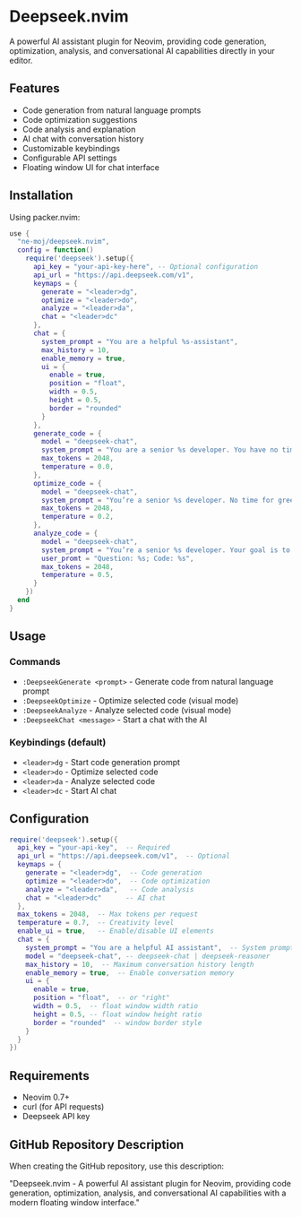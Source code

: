 # Deepseek.nvim

A powerful AI assistant plugin for Neovim, providing code generation, optimization, analysis, and conversational AI capabilities directly in your editor.

## Features

- Code generation from natural language prompts
- Code optimization suggestions
- Code analysis and explanation
- AI chat with conversation history
- Customizable keybindings
- Configurable API settings
- Floating window UI for chat interface

## Installation

Using packer.nvim:

```lua
use {
  "ne-moj/deepseek.nvim",
  config = function()
    require('deepseek').setup({
      api_key = "your-api-key-here", -- Optional configuration
      api_url = "https://api.deepseek.com/v1",
      keymaps = {
        generate = "<leader>dg",
        optimize = "<leader>do", 
        analyze = "<leader>da",
        chat = "<leader>dc"
      },
      chat = {
        system_prompt = "You are a helpful %s-assistant",
        max_history = 10,
        enable_memory = true,
        ui = {
          enable = true,
          position = "float",
          width = 0.5,
          height = 0.5,
          border = "rounded"
        }
      },
      generate_code = {
        model = "deepseek-chat",
        system_prompt = "You are a senior %s developer. You have no time for greetings or politeness, but you code brilliantly. Write ONLY code. Be concise. Explain only if asked.",
        max_tokens = 2048,
        temperature = 0.0,
      },
      optimize_code = {
        model = "deepseek-chat",
        system_prompt = "You’re a senior %s developer. No time for greetings or niceties—just flawless code. Reply ONLY with code. Keep it short. Explain only if explicitly asked.",
        max_tokens = 2048,
        temperature = 0.2,
      },
      analyze_code = {
        model = "deepseek-chat",
        system_prompt = "You’re a senior %s developer. Your goal is to teach beginners, so you explain everything in clear detail. Your programming skills are unmatched. Reply ONLY with explanations. Be concise. Break it down when needed.",
        user_promt = "Question: %s; Code: %s",
        max_tokens = 2048,
        temperature = 0.5,
      }
    })
  end
}
```

## Usage

### Commands

- `:DeepseekGenerate <prompt>` - Generate code from natural language prompt
- `:DeepseekOptimize` - Optimize selected code (visual mode)
- `:DeepseekAnalyze` - Analyze selected code (visual mode)
- `:DeepseekChat <message>` - Start a chat with the AI

### Keybindings (default)

- `<leader>dg` - Start code generation prompt
- `<leader>do` - Optimize selected code
- `<leader>da` - Analyze selected code
- `<leader>dc` - Start AI chat

## Configuration

```lua
require('deepseek').setup({
  api_key = "your-api-key",  -- Required
  api_url = "https://api.deepseek.com/v1",  -- Optional
  keymaps = {
    generate = "<leader>dg",  -- Code generation
    optimize = "<leader>do",  -- Code optimization
    analyze = "<leader>da",   -- Code analysis
    chat = "<leader>dc"      -- AI chat
  },
  max_tokens = 2048,  -- Max tokens per request
  temperature = 0.7,  -- Creativity level
  enable_ui = true,   -- Enable/disable UI elements
  chat = {
    system_prompt = "You are a helpful AI assistant",  -- System prompt for chat
    model = "deepseek-chat", -- deepseek-chat | deepseek-reasoner
    max_history = 10,  -- Maximum conversation history length
    enable_memory = true,  -- Enable conversation memory
    ui = {
      enable = true,
      position = "float",  -- or "right"
      width = 0.5,  -- float window width ratio
      height = 0.5, -- float window height ratio
      border = "rounded"  -- window border style
    }
  }
})
```

## Requirements

- Neovim 0.7+
- curl (for API requests)
- Deepseek API key

## GitHub Repository Description

When creating the GitHub repository, use this description:

"Deepseek.nvim - A powerful AI assistant plugin for Neovim, providing code generation, optimization, analysis, and conversational AI capabilities with a modern floating window interface."

